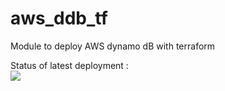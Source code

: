 # aws_ddb_tf
Module to deploy AWS dynamo dB with terraform

Status of latest deployment :<br>
<img src="https://github.com/kaacyberpro/aws_ddb_tf/workflows/deply_aws_dynamo_db/badge.svg?branch=master"><br>
